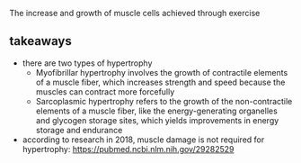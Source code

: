 The increase and growth of muscle cells achieved through exercise

## takeaways

- there are two types of hypertrophy
	- Myofibrillar hypertrophy involves the growth of contractile elements of a muscle fiber, which increases strength and speed because the muscles can contract more forcefully
	- Sarcoplasmic hypertrophy refers to the growth of the non-contractile elements of a muscle fiber, like the energy-generating organelles and glycogen storage sites, which yields improvements in energy storage and endurance
- according to research in 2018, muscle damage is not required for hypertrophy: https://pubmed.ncbi.nlm.nih.gov/29282529